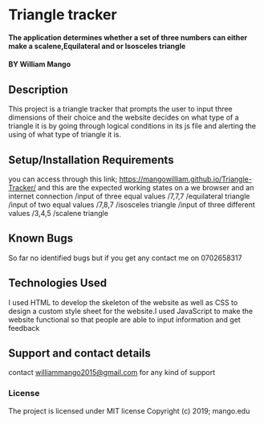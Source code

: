 # Triangle tracker
#### The application  determines whether a set of three numbers can either make a scalene,Equilateral and or Isosceles triangle
#### BY William Mango
## Description
This project is a triangle tracker that prompts the user to input three dimensions of their choice and the website decides on what type of a triangle it is by going through logical conditions in its js file and alerting the using of what type of triangle it is.
## Setup/Installation Requirements
you can access through this link; https://mangowilliam.github.io/Triangle-Tracker/
and this are the expected working states
on a we browser and an internet connection
/input of three equal values	/7,7,7	/equilateral triangle
/input of two equal values	/7,8,7	/isosceles triangle
/input of three different values	/3,4,5	/scalene triangle
## Known Bugs
So far no identified bugs but if you get any contact me on 0702658317
## Technologies Used
I used HTML to develop the skeleton of the website as well as CSS to design a custom style sheet for the website.I used JavaScript to make the website functional so that people are able to input information and get feedback
## Support and contact details
contact williammango2015@gmail.com for any kind of support
### License
The project is licensed under MIT license
Copyright (c) 2019; mango.edu

